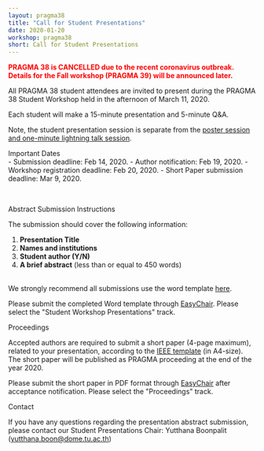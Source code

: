 ```yaml
---
layout: pragma38
title: "Call for Student Presentations"
date: 2020-01-20
workshop: pragma38
short: Call for Student Presentations
---
```


<p style="color:red;font-weight:bolder;">PRAGMA 38 is CANCELLED due to the recent coronavirus outbreak. Details for the Fall workshop (PRAGMA 39) will be announced later.</p>

All PRAGMA 38 student attendees are invited to present during the PRAGMA 38 Student
Workshop held in the afternoon of March 11, 2020.

Each student will make a 15-minute presentation and 5-minute Q&A.

Note, the student presentation session is separate from the <a href="/pragma38-posters/">poster session and
one-minute lightning talk session</a>.


<div class="border38">Important Dates</div>
- Submission deadline: Feb 14, 2020.
- Author notification: Feb 19, 2020.
- Workshop registration deadline: Feb 20, 2020.
- Short Paper submission deadline: Mar 9, 2020.

&nbsp;

<div class="border38">Abstract Submission Instructions</div>

The submission should cover the following information: 

1.	**Presentation Title**
2.	**Names and institutions**
3.	**Student author (Y/N)**
4.	**A brief abstract** (less than or equal to 450 words)

<br/>
We strongly recommend all submissions use the word template 
<a href="/images/pragma38/PRAGMA38%20Student%20Presentation%20Abstract%20Template.docx">here</a>.<br>

Please submit the completed Word template through
[EasyChair](https://easychair.org/conferences/?conf=pragma38). Please select
the "Student Workshop Presentations" track.

<div class="border38">Proceedings</div>

Accepted authors are required to submit a short paper (4-page maximum), related to your presentation, according to the <a href="https://www.ieee.org/conferences/publishing/templates.html">IEEE template</a> (in A4-size). The short paper will be published as PRAGMA proceeding at the end of the year 2020. 

Please submit the short paper in PDF format through [EasyChair](https://easychair.org/conferences/?conf=pragma38) after acceptance notification. Please select the "Proceedings" track.

<div class="border38">Contact</div>

If you have any questions regarding the presentation abstract submission, please contact our Student Presentations Chair: Yutthana Boonpalit (yutthana.boon@dome.tu.ac.th)
